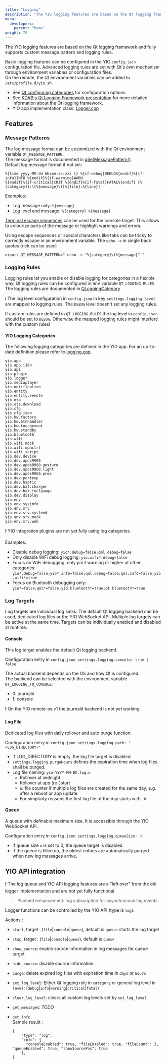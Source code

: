 ```yaml
---
title: "Logging"
description: "The YIO logging features are based on the Qt logging framework and fully supports custom message pattern and logging rules."
menu:
  developers:
    parent: "home"
weight: 70
---
```


The YIO logging features are based on the Qt logging framework and fully supports custom message pattern and logging rules.

Basic logging features can be configured in the YIO `config.json` configuration file. Advanced logging rules are set with Qt's own mechanism through environment variables or configuration files.  
On the remote, the Qt environment variables can be added to `/etc/profile.d/yio.sh`.

- See [Qt configuring categories](https://doc.qt.io/qt-5/qloggingcategory.html#configuring-categories) for configuration options.
- See [KDAB's Qt Logging Framework presentation](https://www.kdab.com/wp-content/uploads/stories/slides/Day2/KaiKoehne_Qt%20Logging%20Framework%2016_9_0.pdf) for more detailed information about the Qt logging framework.
- YIO app implementation class: [Logger.cpp](https://github.com/YIO-Remote/remote-software/blob/master/sources/logging.cpp)

## Features

### Message Patterns

The log message format can be customized with the Qt environment variable `QT_MESSAGE_PATTERN`.  
The message format is documented in [qSetMessagePattern()](https://doc.qt.io/qt-5/qtglobal.html#qSetMessagePattern).  
Default log message format if not set:

    %{time yyyy-MM-dd hh:mm:ss:zzz t} %{if-debug}DEBUG%{endif}%{if-info}INFO %{endif}%{if-warning}WARN
    %{endif}%{if-critical}CRIT %{endif}%{if-fatal}FATAL%{endif} [%{category}]:\t%{message}\t[%{file}:%{line}]

Examples:

- Log message only: `%{message}`
- Log level and message: `%{category} %{message}`

[Terminal escape sequences](http://misc.flogisoft.com/bash/tip_colors_and_formatting) can be used for the console target. This allows to colourize parts of the message or highlight warnings and errors.

Using escape sequences or special characters like tabs can be tricky to correctly escape in an environment variable. The `echo -e` in single back quotes trick can be used:

    export QT_MESSAGE_PATTERN="`echo -e "%{category}\t%{message}"`"

### Logging Rules

Logging rules let you enable or disable logging for categories in a flexible way.
Qt logging rules can be configured in env variable `QT_LOGGING_RULES`.  
The logging rules are documented in [QLoggingCategory](https://doc.qt.io/qt-5/qloggingcategory.html#logging-rules)

ℹ️ The log level configuration in `config.json` in key `settings.logging.level` are mapped to logging rules. The `DEBUG` level doesn't set any logging rules.

If custom rules are defined in `QT_LOGGING_RULES` the log level in `config.json` should be set to `DEBUG`. Otherwise the mapped logging rules might interfere with the custom rules!

#### YIO Logging Categories

The following logging categories are defined in the YIO app. For an up-to-date definition please refer to [logging.cpp](https://github.com/YIO-Remote/remote-software/blob/master/sources/logging.cpp).

```
yio.app
yio.app.i18n
yio.api
yio.plugin
yio.logger
yio.mediaplayer
yio.notification
yio.entity
yio.entity.remote
yio.ota
yio.ota.download
yio.cfg
yio.cfg.json
yio.hw.factory
yio.hw.btnhandler
yio.hw.touchevent
yio.hw.standby
yio.bluetooth
yio.wifi
yio.wifi.mock
yio.wifi.wpactrl
yio.wifi.script
yio.dev.device
yio.dev.apds9960
yio.dev.apds9960.gesture
yio.dev.apds9960.light
yio.dev.apds9960.prox
yio.dev.portexp
yio.dev.haptic
yio.dev.bat.charger
yio.dev.bat.fuelgauge
yio.dev.display
yio.env
yio.env.sysinfo
yio.env.srv
yio.env.srv.systemd
yio.env.srv.mock
yio.env.srv.web
```

❗️ YIO integration plugins are not yet fully using log categories.

Examples:

- Disable debug logging: `yio*.debug=false;qml.debug=false`
- Only disable WiFi debug logging: `yio.wifi*.debug=false`
- Focus on WiFi debugging, only print warning or higher of other categories: `yio*.debug=false;yio*.info=false;qml.debug=false;qml.info=false;yio.wifi*=true`
- Focus on Bluetooth debugging only: `yio*=false;qml*=false;yio.bluetooth*=true;qt.bluetooth*=true`

### Log Targets

Log targets are individual log sinks. The default Qt logging backend can be used, dedicated log files or the YIO WebSocket API.
Multiple log targets can be active at the same time. Targets can be individually enabled and disabled at runtime.

#### Console

This log target enables the default Qt logging backend.

Configuration entry in `config.json`: `settings.logging.console: true | false`

The actual backend depends on the OS and how Qt is configured.  
The backend can be selected with the environment variable `QT_LOGGING_TO_CONSOLE`:

- 0: journald
- 1: console

❗️ On the YIO remote-os v1 the journald backend is not yet working.

#### Log File

Dedicated log files with daily rollover and auto purge function.

Configuration entry in `config.json`: `settings.logging.path: "<LOG_DIRECTORY>"`

- If LOG_DIRECTORY is empty, the log file target is disabled.
- `settings.logging.purgeHours` defines the expiration time when log files shall be purged.
- Log file naming: `yio-YYYY-MM-DD.log.n`
  - Rollover at midnight
  - Rollover at app (re-)start
  - `n`: file counter if multiple log files are created for the same day, e.g. after a reboot or app update.
  - For simplicity reasons the first log file of the day starts with `.0`.

#### Queue

A queue with definable maximum size. It is accessible through the YIO WebSocket API.

Configuration entry in `config.json`: `settings.logging.queueSize: n`

- If queue size `n` is set to 0, the queue target is disabled.
- If the queue is filled up, the oldest entries are automatically purged when new log messages arrive.

## YIO API integration

❗️ The log queue and YIO API logging features are a "left over" from the old logger implementation and are not yet fully functional.

> Planned enhancement: log subscription for asynchronous log events.

Logger functions can be controlled by the YIO API (type is `log`).

Actions :

- `start`, target : (`file`|`console`|`queue`), default is `queue`: starts the log target
- `stop`, target : (`file`|`console`|`queue`), default is `queue`
- `show_source`: enable source information in log messages for queue target
- `hide_source`: disable source information
- `purge`: delete expired log files with expiration time in `days` or `hours`
- `set_log_level`: Either Qt logging rule in `category` or general log level in `level`: (`debug`|`info`|`warning`|`critical`|`fatal`)
- `clear_log_level`: clears all custom log levels set by `set_log_level`
- `get_messages`: _TODO_
- `get_info`  
  Sample result :

      {
          "type": "log",
          "info": {
            "consoleEnabled": true, "fileEnabled": true, "fileCount": 3, "queueEnabled": true, "showSourcePos": true
          },
      }
